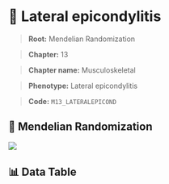 # 🧪 Lateral epicondylitis

> **Root:** Mendelian Randomization

> **Chapter:** 13  

> **Chapter name:** Musculoskeletal

> **Phenotype:** Lateral epicondylitis  

> **Code:** `M13_LATERALEPICOND`

## 🧬 Mendelian Randomization  

<img src="/MR/Figures/Forward/M13_LATERALEPICOND.png"/>

## 📊 Data Table

<CsvTableMRF src="/MR/Data/Forward/M13_LATERALEPICOND.csv"/>
